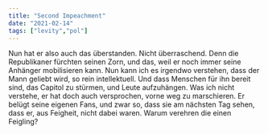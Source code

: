 ```yaml
---
title: "Second Impeachment"
date: "2021-02-14"
tags: ["levity","pol"]
---
```


Nun hat er also auch das überstanden. Nicht überraschend. Denn die Republikaner fürchten seinen Zorn, und das, weil er noch immer seine Anhänger mobilisieren kann.
Nun kann ich es irgendwo verstehen, dass der Mann geliebt wird, so rein intellektuell. Und dass Menschen für ihn bereit sind, das Capitol zu stürmen, und Leute aufzuhängen. Was ich nicht verstehe, er hat doch auch versprochen, vorne weg zu marschieren. Er belügt seine eigenen Fans, und zwar so, dass sie am nächsten Tag sehen, dass er, aus Feigheit, nicht dabei waren. Warum verehren die einen Feigling?